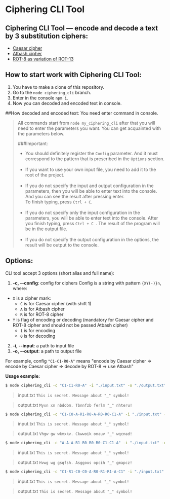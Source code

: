 # Ciphering CLI Tool

## Ciphering CLI Tool &mdash; encode and decode a text by 3 substitution ciphers:
* [Caesar cipher](https://en.wikipedia.org/wiki/Caesar_cipher)
* [Atbash cipher](https://en.wikipedia.org/wiki/Atbash)
* [ROT-8 as variation of ROT-13](https://en.wikipedia.org/wiki/ROT13)

## How to start work with Ciphering CLI Tool:
1. You have to make a clone of this repository.
2. Go to the `node ciphering_cli` branch.
3. Enter in the console `npm i`.
4. Now you can decoded and encoded text in console.

##How decoded and encoded text:
You need enter command in console.
> All commands start from `node my_ciphering_cli` after that you will need to enter the parameters you want. You can get acquainted with the parameters below.
> 
> ###Important:
> * You should definitely register the `Config` parameter. And it must correspond to the pattern that is prescribed in the `Options` section.</br></br>
> * If you want to use your own input file, you need to add it to the root of the project.</br></br>
> * If you do not specify the input and output configuration in the parameters, then you will be able to enter text into the console. And you can see the result after pressing enter.</br> To finish typing, press `Ctrl + C`.</br></br>
> * If you do not specify only the input configuration in the parameters, you will be able to enter text into the console. After you finish typing, press `Ctrl + C `. The result of the program will be in the output file.</br></br>
> * If you do not specify the output configuration in the options, the result will be output to the console.</br>

## Options:
CLI tool accept 3 options (short alias and full name):

1.  **-c, --config**: config for ciphers
    Config is a string with pattern `{XY(-)}n`, where:
* `X` is a cipher mark:
    * `C` is for Caesar cipher (with shift 1)
    * `A` is for Atbash cipher
    * `R` is for ROT-8 cipher
* `Y` is flag of encoding or decoding (mandatory for Caesar cipher and ROT-8 cipher and should not be passed Atbash cipher)
    * `1` is for encoding
    * `0` is for decoding
2.  **-i, --input**: a path to input file
3.  **-o, --output**: a path to output file

For example, config `"C1-C1-R0-A"` means "encode by Caesar cipher => encode by Caesar cipher => decode by ROT-8 => use Atbash"

**Usage example:**

```bash
$ node ciphering_cli -c "C1-C1-R0-A" -i "./input.txt" -o "./output.txt"
```

> input.txt
> `This is secret. Message about "_" symbol!`

> output.txt
> `Myxn xn nbdobm. Tbnnfzb ferlm "_" nhteru!`

```bash
$ node ciphering_cli -c "C1-C0-A-R1-R0-A-R0-R0-C1-A" -i "./input.txt" -o "./output.txt"
```

> input.txt
> `This is secret. Message about "_" symbol!`

> output.txt
> `Vhgw gw wkmxkv. Ckwwoik onauv "_" wqcnad!`

```bash
$ node ciphering_cli -c "A-A-A-R1-R0-R0-R0-C1-C1-A" -i "./input.txt" -o "./output.txt"
```

> input.txt
> `This is secret. Message about "_" symbol!`

> output.txt
> `Hvwg wg gsqfsh. Asggous opcih "_" gmapcz!`

```bash
$ node ciphering_cli -c "C1-R1-C0-C0-A-R0-R1-R1-A-C1" -i "./input.txt" -o "./output.txt"
```

> input.txt
> `This is secret. Message about "_" symbol!`

> output.txt
> `This is secret. Message about "_" symbol!`
